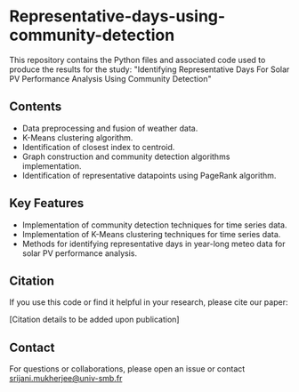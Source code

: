 # Representative-days-using-community-detection
This repository contains the Python files and associated code used to produce the results for the study:
"Identifying Representative Days For Solar PV Performance Analysis Using Community Detection"

## Contents

- Data preprocessing and fusion of weather data.
- K-Means clustering algorithm.
- Identification of closest index to centroid.
- Graph construction and community detection algorithms implementation.
- Identification of representative datapoints using PageRank algorithm.

## Key Features

- Implementation of community detection techniques for time series data.
- Implementation of K-Means clustering techniques for time series data.
- Methods for identifying representative days in year-long meteo data for solar PV performance analysis.

## Citation

If you use this code or find it helpful in your research, please cite our paper:

[Citation details to be added upon publication]

## Contact

For questions or collaborations, please open an issue or contact srijani.mukherjee@univ-smb.fr
